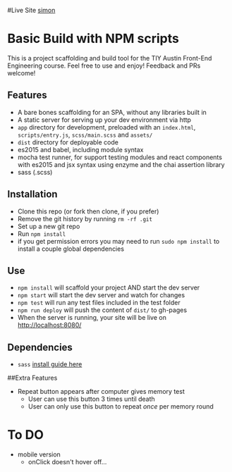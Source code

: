 #Live Site
[simon](simon-says.surge.sh)

# Basic Build with NPM scripts
This is a project scaffolding and build tool for the TIY Austin Front-End Engineering course. Feel free to use and enjoy! Feedback and PRs welcome!

## Features
- A bare bones scaffolding for an SPA, without any libraries built in
- A static server for serving up your dev environment via http
- `app` directory for development, preloaded with an `index.html`, `scripts/entry.js`, `scss/main.scss` and `assets/`
- `dist` directory for deployable code
- es2015 and babel, including module syntax
- mocha test runner, for support testing modules and react components with es2015 and jsx syntax using enzyme and the chai assertion library
- sass (.scss)

## Installation
- Clone this repo (or fork then clone, if you prefer)
- Remove the git history by running `rm -rf .git`
- Set up a new git repo
- Run `npm install`
- if you get permission errors you may need to run `sudo npm install` to install a couple global dependencies

## Use
- `npm install` will scaffold your project AND start the dev server
- `npm start` will start the dev server and watch for changes
- `npm test` will run any test files included in the test folder
- `npm run deploy` will push the content of `dist/` to gh-pages
- When the server is running, your site will be live on [http://localhost:8080/](http://localhost:8080/)

## Dependencies
- `sass` [install guide here](http://sass-lang.com/install)


##Extra Features
  - Repeat button appears after computer gives memory test
    - User can use this button 3 times until death
    - User can only use this button to repeat _once_ per memory round

# To DO
  - mobile version
    - onClick doesn't hover off...
